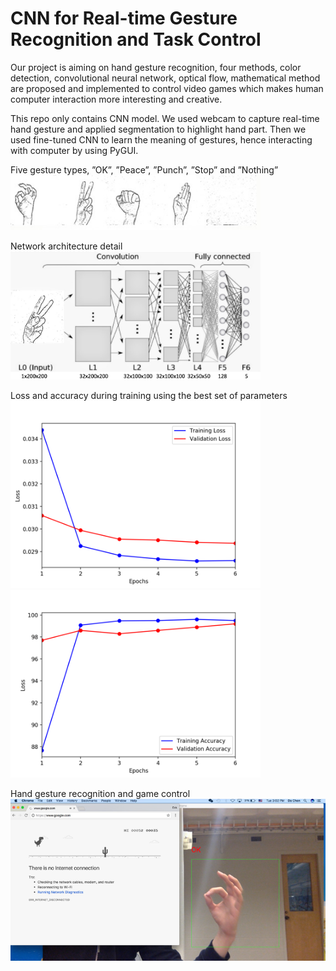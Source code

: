 # CNN for Real-time Gesture Recognition and Task Control

Our project is aiming on hand gesture recognition, four methods, color detection, convolutional neural network, optical flow, mathematical method are proposed and implemented to control video games which makes human computer interaction more interesting and creative.  

This repo only contains CNN model. We used webcam to capture real-time hand gesture and applied segmentation to highlight hand part. Then we used fine-tuned CNN to learn the meaning of gestures, hence interacting with computer by using PyGUI.

Five gesture types, ”OK”, ”Peace”, ”Punch”, ”Stop” and ”Nothing”  
<img src="https://github.com/Firmamenter/CNN-for-Real-time-Gesture-Recognition-and-Task-Control/blob/master/Picture1.png" width="400">


Network architecture detail  
<img src="https://github.com/Firmamenter/CNN-for-Real-time-Gesture-Recognition-and-Task-Control/blob/master/Picture2.jpeg" width="400">


Loss and accuracy during training using the best set of parameters  
<img src="https://github.com/Firmamenter/CNN-for-Real-time-Gesture-Recognition-and-Task-Control/blob/master/Picture3.png" width="400">
<img src="https://github.com/Firmamenter/CNN-for-Real-time-Gesture-Recognition-and-Task-Control/blob/master/Picture4.png" width="400">


Hand gesture recognition and game control  
<img src="https://github.com/Firmamenter/CNN-for-Real-time-Gesture-Recognition-and-Task-Control/blob/master/Picture5.png" width="600">
